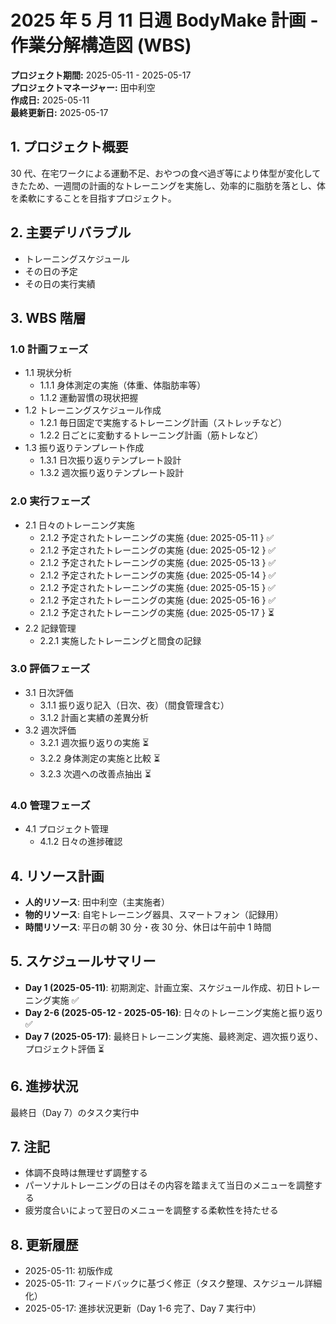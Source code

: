 # 2025 年 5 月 11 日週 BodyMake 計画 - 作業分解構造図 (WBS)

**プロジェクト期間:** 2025-05-11 - 2025-05-17  
**プロジェクトマネージャー:** 田中利空  
**作成日:** 2025-05-11  
**最終更新日:** 2025-05-17

## 1. プロジェクト概要

30 代、在宅ワークによる運動不足、おやつの食べ過ぎ等により体型が変化してきたため、一週間の計画的なトレーニングを実施し、効率的に脂肪を落とし、体を柔軟にすることを目指すプロジェクト。

## 2. 主要デリバラブル

-   トレーニングスケジュール
-   その日の予定
-   その日の実行実績

## 3. WBS 階層

### 1.0 計画フェーズ

-   1.1 現状分析
    -   1.1.1 身体測定の実施（体重、体脂肪率等）
    -   1.1.2 運動習慣の現状把握
-   1.2 トレーニングスケジュール作成
    -   1.2.1 毎日固定で実施するトレーニング計画（ストレッチなど）
    -   1.2.2 日ごとに変動するトレーニング計画（筋トレなど）
-   1.3 振り返りテンプレート作成
    -   1.3.1 日次振り返りテンプレート設計
    -   1.3.2 週次振り返りテンプレート設計

### 2.0 実行フェーズ

-   2.1 日々のトレーニング実施
    -   2.1.2 予定されたトレーニングの実施 {due: 2025-05-11 } ✅
    -   2.1.2 予定されたトレーニングの実施 {due: 2025-05-12 } ✅
    -   2.1.2 予定されたトレーニングの実施 {due: 2025-05-13 } ✅
    -   2.1.2 予定されたトレーニングの実施 {due: 2025-05-14 } ✅
    -   2.1.2 予定されたトレーニングの実施 {due: 2025-05-15 } ✅
    -   2.1.2 予定されたトレーニングの実施 {due: 2025-05-16 } ✅
    -   2.1.2 予定されたトレーニングの実施 {due: 2025-05-17 } ⏳
-   2.2 記録管理
    -   2.2.1 実施したトレーニングと間食の記録

### 3.0 評価フェーズ

-   3.1 日次評価
    -   3.1.1 振り返り記入（日次、夜）（間食管理含む）
    -   3.1.2 計画と実績の差異分析
-   3.2 週次評価
    -   3.2.1 週次振り返りの実施 ⏳
    -   3.2.2 身体測定の実施と比較 ⏳
    -   3.2.3 次週への改善点抽出 ⏳

### 4.0 管理フェーズ

-   4.1 プロジェクト管理
    -   4.1.2 日々の進捗確認

## 4. リソース計画

-   **人的リソース**: 田中利空（主実施者）
-   **物的リソース**: 自宅トレーニング器具、スマートフォン（記録用）
-   **時間リソース**: 平日の朝 30 分・夜 30 分、休日は午前中 1 時間

## 5. スケジュールサマリー

-   **Day 1 (2025-05-11)**: 初期測定、計画立案、スケジュール作成、初日トレーニング実施 ✅
-   **Day 2-6 (2025-05-12 - 2025-05-16)**: 日々のトレーニング実施と振り返り ✅
-   **Day 7 (2025-05-17)**: 最終日トレーニング実施、最終測定、週次振り返り、プロジェクト評価 ⏳

## 6. 進捗状況

最終日（Day 7）のタスク実行中

## 7. 注記

-   体調不良時は無理せず調整する
-   パーソナルトレーニングの日はその内容を踏まえて当日のメニューを調整する
-   疲労度合いによって翌日のメニューを調整する柔軟性を持たせる

## 8. 更新履歴

-   2025-05-11: 初版作成
-   2025-05-11: フィードバックに基づく修正（タスク整理、スケジュール詳細化）
-   2025-05-17: 進捗状況更新（Day 1-6 完了、Day 7 実行中）
